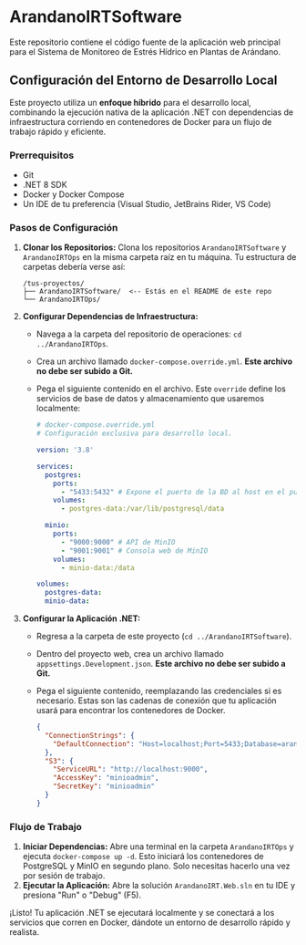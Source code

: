 # ArandanoIRTSoftware

Este repositorio contiene el código fuente de la aplicación web principal para el Sistema de Monitoreo de Estrés Hídrico en Plantas de Arándano.

## Configuración del Entorno de Desarrollo Local

Este proyecto utiliza un **enfoque híbrido** para el desarrollo local, combinando la ejecución nativa de la aplicación .NET con dependencias de infraestructura corriendo en contenedores de Docker para un flujo de trabajo rápido y eficiente.

### Prerrequisitos

* Git
* .NET 8 SDK
* Docker y Docker Compose
* Un IDE de tu preferencia (Visual Studio, JetBrains Rider, VS Code)

### Pasos de Configuración

1.  **Clonar los Repositorios:** Clona los repositorios `ArandanoIRTSoftware` y `ArandanoIRTOps` en la misma carpeta raíz en tu máquina. Tu estructura de carpetas debería verse así:
    ```
    /tus-proyectos/
    ├── ArandanoIRTSoftware/  <-- Estás en el README de este repo
    └── ArandanoIRTOps/
    ```

2.  **Configurar Dependencias de Infraestructura:**
    * Navega a la carpeta del repositorio de operaciones: `cd ../ArandanoIRTOps`.
    * Crea un archivo llamado `docker-compose.override.yml`. **Este archivo no debe ser subido a Git.**
    * Pega el siguiente contenido en el archivo. Este `override` define los servicios de base de datos y almacenamiento que usaremos localmente:

        ```yaml
        # docker-compose.override.yml
        # Configuración exclusiva para desarrollo local.

        version: '3.8'

        services:
          postgres:
            ports:
              - "5433:5432" # Expone el puerto de la BD al host en el puerto 5433
            volumes:
              - postgres-data:/var/lib/postgresql/data

          minio:
            ports:
              - "9000:9000" # API de MinIO
              - "9001:9001" # Consola web de MinIO
            volumes:
              - minio-data:/data

        volumes:
          postgres-data:
          minio-data:
        ```

3.  **Configurar la Aplicación .NET:**
    * Regresa a la carpeta de este proyecto (`cd ../ArandanoIRTSoftware`).
    * Dentro del proyecto web, crea un archivo llamado `appsettings.Development.json`. **Este archivo no debe ser subido a Git.**
    * Pega el siguiente contenido, reemplazando las credenciales si es necesario. Estas son las cadenas de conexión que tu aplicación usará para encontrar los contenedores de Docker.

        ```json
        {
          "ConnectionStrings": {
            "DefaultConnection": "Host=localhost;Port=5433;Database=arandano_db;Username=user;Password=pass"
          },
          "S3": {
            "ServiceURL": "http://localhost:9000",
            "AccessKey": "minioadmin",
            "SecretKey": "minioadmin"
          }
        }
        ```

### Flujo de Trabajo

1.  **Iniciar Dependencias:** Abre una terminal en la carpeta `ArandanoIRTOps` y ejecuta `docker-compose up -d`. Esto iniciará los contenedores de PostgreSQL y MinIO en segundo plano. Solo necesitas hacerlo una vez por sesión de trabajo.
2.  **Ejecutar la Aplicación:** Abre la solución `ArandanoIRT.Web.sln` en tu IDE y presiona "Run" o "Debug" (F5).

¡Listo! Tu aplicación .NET se ejecutará localmente y se conectará a los servicios que corren en Docker, dándote un entorno de desarrollo rápido y realista.
